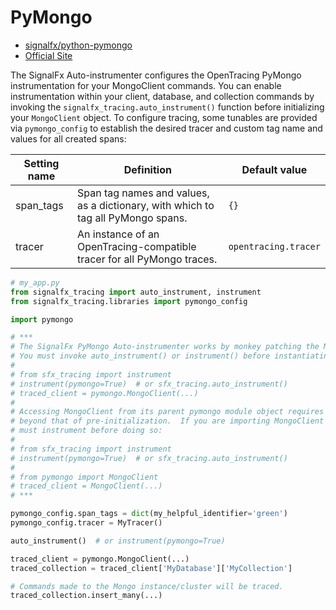 # PyMongo

- [signalfx/python-pymongo](https://github.com/signalfx/python-pymongo)
- [Official Site](http://api.mongodb.com/python/current/index.html)

The SignalFx Auto-instrumenter configures the OpenTracing PyMongo instrumentation for your MongoClient
commands.  You can enable instrumentation within your client, database, and collection commands by invoking
the `signalfx_tracing.auto_instrument()` function before initializing your `MongoClient` object.
To configure tracing, some tunables are provided via `pymongo_config` to establish the desired tracer and
custom tag name and values for all created spans:

| Setting name | Definition | Default value |
| -------------|------------|---------------|
| span_tags | Span tag names and values, as a dictionary, with which to tag all PyMongo spans. | `{}` |
| tracer | An instance of an OpenTracing-compatible tracer for all PyMongo traces. | `opentracing.tracer` |

```python
# my_app.py
from signalfx_tracing import auto_instrument, instrument
from signalfx_tracing.libraries import pymongo_config 

import pymongo

# ***
# The SignalFx PyMongo Auto-instrumenter works by monkey patching the MongoClient.__init__() method.
# You must invoke auto_instrument() or instrument() before instantiating your client. 
#
# from sfx_tracing import instrument
# instrument(pymongo=True)  # or sfx_tracing.auto_instrument()
# traced_client = pymongo.MongoClient(...)
#
# Accessing MongoClient from its parent pymongo module object requires no advanced instrumentation
# beyond that of pre-initialization.  If you are importing MongoClient from pymongo directly, you
# must instrument before doing so:
#
# from sfx_tracing import instrument
# instrument(pymongo=True)  # or sfx_tracing.auto_instrument()
#
# from pymongo import MongoClient
# traced_client = MongoClient(...)
# ***

pymongo_config.span_tags = dict(my_helpful_identifier='green')
pymongo_config.tracer = MyTracer()

auto_instrument()  # or instrument(pymongo=True)

traced_client = pymongo.MongoClient(...)
traced_collection = traced_client['MyDatabase']['MyCollection']

# Commands made to the Mongo instance/cluster will be traced.
traced_collection.insert_many(...)  
```
